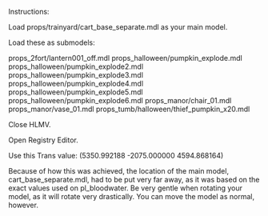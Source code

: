 Instructions:

Load props/trainyard/cart_base_separate.mdl as your main model.

Load these as submodels:

props_2fort/lantern001_off.mdl
props_halloween/pumpkin_explode.mdl
props_halloween/pumpkin_explode2.mdl
props_halloween/pumpkin_explode3.mdl
props_halloween/pumpkin_explode4.mdl
props_halloween/pumpkin_explode5.mdl
props_halloween/pumpkin_explode6.mdl
props_manor/chair_01.mdl
props_manor/vase_01.mdl
props_tumb/halloween/thief_pumpkin_x20.mdl

Close HLMV.

Open Registry Editor.

Use this Trans value:
(5350.992188 -2075.000000 4594.868164)

Because of how this was achieved, the location of the main model, cart_base_separate.mdl, had to be put very far away, as it was based on the exact values used on pl_bloodwater.
Be very gentle when rotating your model, as it will rotate very drastically. You can move the model as normal, however.